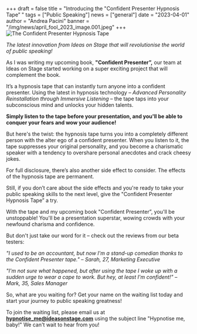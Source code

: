 +++
draft = false
title = "Introducing the \"Confident Presenter Hypnosis Tape” "
tags = ["Public Speaking"]
news = ["general"]
date = "2023-04-01"
author = "Andrea Pacini"
banner = "/img/news/april_fool_2023_image.001.jpeg"
+++
![The Confident Presenter Hypnosis Tape](/img/news/april_fool_2023_image.001.jpeg)

*The latest innovation from Ideas on Stage that will revolutionise the world of public speaking!*

As I was writing my upcoming book, **"Confident Presenter”,** our team at Ideas on Stage started working on a super exciting project that will complement the book.

It’s a hypnosis tape that can instantly turn anyone into a confident presenter. Using the latest in hypnosis technology – *Advanced Personality Reinstallation through Immersive Listening* – the tape taps into your subconscious mind and unlocks your hidden talents.

**Simply listen to the tape before your presentation, and you'll be able to conquer your fears and wow your audience!**

But here's the twist: the hypnosis tape turns you into a completely different person with the alter ego of a confident presenter. When you listen to it, the tape suppresses your original personality, and you become a charismatic speaker with a tendency to overshare personal anecdotes and crack cheesy jokes.

For full disclosure, there’s also another side effect to consider. The effects of the hypnosis tape are permanent.

Still, if you don’t care about the side effects and you're ready to take your public speaking skills to the next level, give the "Confident Presenter Hypnosis Tape” a try.

With the tape and my upcoming book "Confident Presenter”, you'll be unstoppable! You'll be a presentation superstar, wowing crowds with your newfound charisma and confidence.

But don't just take our word for it – check out the reviews from our beta testers:

*"I used to be an accountant, but now I'm a stand-up comedian thanks to the Confident Presenter tape." – Sarah, 27, Marketing Executive*

*"I'm not sure what happened, but after using the tape I woke up with a sudden urge to wear a cape to work. But hey, at least I'm confident!" – Mark, 35, Sales Manager*

So, what are you waiting for? Get your name on the waiting list today and start your journey to public speaking greatness!

To join the waiting list, please email us at **hypnotise_me@ideasonstage.com** using the subject line "Hypnotise me, baby!" We can't wait to hear from you!